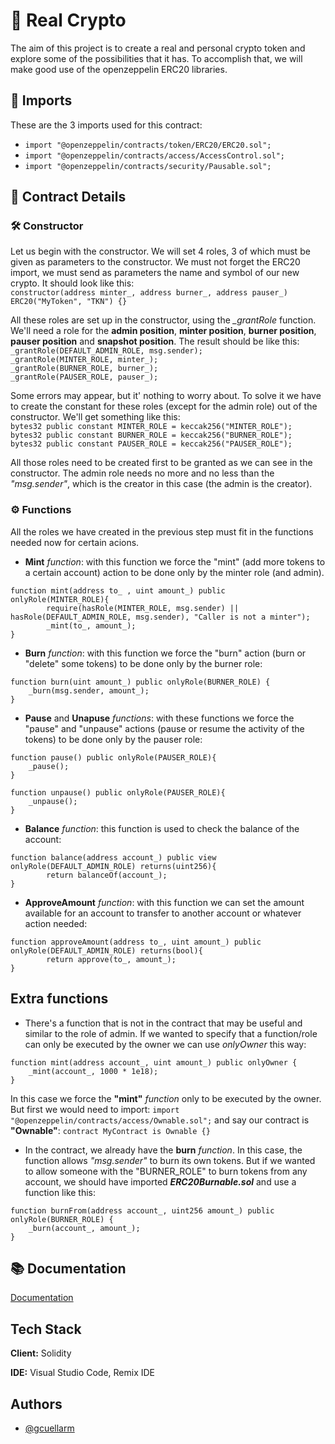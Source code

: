 # 🚀 Real Crypto

The aim of this project is to create a real and personal crypto token and explore some of the possibilities that it has. To accomplish that, we will make good use of the openzeppelin ERC20 libraries.
## 📍 Imports
These are the 3 imports used for this contract:

- ```import "@openzeppelin/contracts/token/ERC20/ERC20.sol";```
- ```import "@openzeppelin/contracts/access/AccessControl.sol";```
- ```import "@openzeppelin/contracts/security/Pausable.sol";```

## 📃 Contract Details
### 🛠️ Constructor
Let us begin with the constructor. We will set 4 roles, 3 of which must be given as parameters to the constructor. We must not forget the ERC20 import, we must send as parameters the name and symbol of our new crypto. It should look like this:  
``` constructor(address minter_, address burner_, address pauser_) ERC20("MyToken", "TKN") {} ```

All these roles are set up in the constructor, using the *_grantRole* function. We'll need a role for the **admin position**, **minter position**, **burner position**, **pauser position** and **snapshot position**. The result should be like this:  
```_grantRole(DEFAULT_ADMIN_ROLE, msg.sender);```  
```_grantRole(MINTER_ROLE, minter_); ```  
```_grantRole(BURNER_ROLE, burner_); ```  
```_grantRole(PAUSER_ROLE, pauser_);```  

Some errors may appear, but it' nothing to worry about. To solve it we have to create the constant for these roles (except for the admin role) out of the constructor. We'll get something like this:  
```bytes32 public constant MINTER_ROLE = keccak256("MINTER_ROLE");```  
```bytes32 public constant BURNER_ROLE = keccak256("BURNER_ROLE");```  
```bytes32 public constant PAUSER_ROLE = keccak256("PAUSER_ROLE");```  

All those roles need to be created first to be granted as we can see in the constructor. The admin role needs no more and no less than the *"msg.sender"*, which is the creator in this case (the admin is the creator).

### ⚙️ Functions
All the roles we have created in the previous step must fit in the functions needed now for certain acions.
- **Mint** *function*: with this function we force the "mint" (add more tokens to a certain account) action to be done only by the minter role (and admin).
``` solidity
function mint(address to_ , uint amount_) public  onlyRole(MINTER_ROLE){
        require(hasRole(MINTER_ROLE, msg.sender) || hasRole(DEFAULT_ADMIN_ROLE, msg.sender), "Caller is not a minter");
        _mint(to_, amount_);
}
```
- **Burn** *function*: with this function we force the "burn" action (burn or "delete" some tokens) to be done only by the burner role:
``` solidity
function burn(uint amount_) public onlyRole(BURNER_ROLE) {
    _burn(msg.sender, amount_);
}
```
- **Pause** and **Unapuse** *functions*: with these functions we force the "pause" and "unpause" actions (pause or resume the activity of the tokens) to be done only by the pauser role:
``` solidity
function pause() public onlyRole(PAUSER_ROLE){
    _pause();
}

function unpause() public onlyRole(PAUSER_ROLE){
    _unpause();
}
```
- **Balance** *function*: this function is used to check the balance of the account:
```solidity
function balance(address account_) public view onlyRole(DEFAULT_ADMIN_ROLE) returns(uint256){
        return balanceOf(account_);
}
```
- **ApproveAmount** *function*: with this function we can set the amount available for an account to transfer to another account or whatever action needed:
```solidity
function approveAmount(address to_, uint amount_) public onlyRole(DEFAULT_ADMIN_ROLE) returns(bool){
        return approve(to_, amount_);
}
```

## Extra functions

- There's a function that is not in the contract that may be useful and similar to the role of admin. If we wanted to specify that a function/role can only be executed by the owner we can use *onlyOwner* this way:
```solidity
function mint(address account_, uint amount_) public onlyOwner {
    _mint(account_, 1000 * 1e18);
}
```
In this case we force the **"mint"** *function* only to be executed by the owner. 
But first we would need to import: ```import "@openzeppelin/contracts/access/Ownable.sol";``` and say our contract is **"Ownable"**: ```contract MyContract is Ownable {}```

- In the contract, we already have the **burn** *function*. In this case, the function allows *"msg.sender"* to burn its own tokens. But if we wanted to allow someone with the "BURNER_ROLE" to burn tokens from any account, we should have imported ***ERC20Burnable.sol*** and use a function like this:
```solidity
function burnFrom(address account_, uint256 amount_) public onlyRole(BURNER_ROLE) {
    _burn(account_, amount_);
}
```
## 📚 Documentation

[Documentation](https://docs.openzeppelin.com/contracts/3.x/access-control)

## Tech Stack

**Client:** Solidity

**IDE:** Visual Studio Code, Remix IDE


## Authors

- [@gcuellarm](https://www.github.com/gcuellarm)
